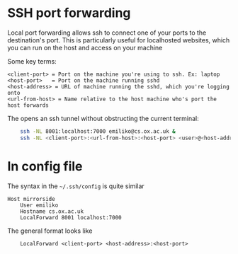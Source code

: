 # SSH port forwarding
Local port forwarding allows ssh to connect one of your ports to the
destination's port. This is particularly useful for localhosted websites, which
you can run on the host and access on your machine

Some key terms:
```
<client-port> = Port on the machine you're using to ssh. Ex: laptop
<host-port>   = Port on the machine running sshd
<host-address> = URL of machine running the sshd, which you're logging onto
<url-from-host> = Name relative to the host machine who's port the host forwards
```

The opens an ssh tunnel without obstructing the current terminal:
```bash
    ssh -NL 8001:localhost:7000 emiliko@cs.ox.ac.uk &
    ssh -NL <client-port>:<url-from-host>:<host-port> <user>@<host-address> &
```

# In config file
The syntax in the `~/.ssh/config` is quite similar

```ssh
Host mirrorside
    User emiliko
    Hostname cs.ox.ac.uk
    LocalForward 8001 localhost:7000
```

The general format looks like
```ssh
    LocalForward <client-port> <host-address>:<host-port>
```
